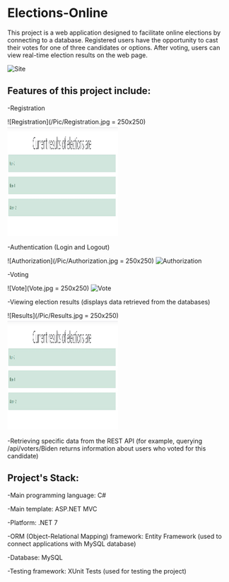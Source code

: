 # Elections-Online

This project is a web application designed to facilitate online elections by connecting to a database. Registered users have the opportunity to cast their votes for one of three candidates or options. After voting, users can view real-time election results on the web page.

![Site](/Pic/Site.jpg)

## Features of this project include:

-Registration

![Registration](/Pic/Registration.jpg = 250x250) 
<img src="/Pic/Results.jpg" alt="Results" width="250" height="250"/>

-Authentication (Login and Logout)

![Authorization](/Pic/Authorization.jpg = 250x250) 
<img src="/Pic/Authorization.jpg" alt="Authorization" width="250" height="250"/>

-Voting

![Vote](Vote.jpg = 250x250) 
<img src="Vote.jpg" alt="Vote" width="250" height="250"/>

-Viewing election results (displays data retrieved from the databases)

![Results](/Pic/Results.jpg = 250x250) 
<img src="/Pic/Results.jpg" alt="Results" width="250" height="250"/>

-Retrieving specific data from the REST API (for example, querying /api/voters/Biden returns information about users who voted for this candidate)

## Project's Stack:

-Main programming language: C#

-Main template: ASP.NET MVC

-Platform: .NET 7

-ORM (Object-Relational Mapping) framework: Entity Framework (used to connect applications with MySQL database)

-Database: MySQL

-Testing framework: XUnit Tests (used for testing the project)